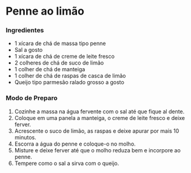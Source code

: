 # Penne ao limão

### Ingredientes

- 1 xícara de chá de massa tipo penne
- Sal a gosto
- 1 xícara de chá de creme de leite fresco
- 2 colheres de chá de suco de limão
- 1 colher de chá de manteiga
- 1 colher de chá de raspas de casca de limão
- Queijo tipo parmesão ralado grosso a gosto


### Modo de Preparo

1. Cozinhe a massa na água fervente com o sal até que fique al dente.
2. Coloque em uma panela a manteiga, o creme de leite fresco e deixe ferver.
3. Acrescente o suco de limão, as raspas e deixe apurar por mais 10 minutos.
4. Escorra a água do penne e coloque-o no molho.
5. Misture e deixe ferver até que o molho reduza bem e incorpore ao penne.
6. Tempere como o sal a sirva com o queijo.
